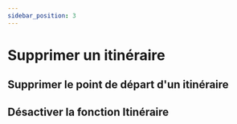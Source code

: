 ```yaml
---
sidebar_position: 3
---
```


# Supprimer un itinéraire

## Supprimer le point de départ d'un itinéraire

## Désactiver la fonction Itinéraire